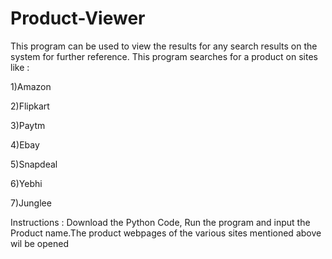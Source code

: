 # Product-Viewer
This program can be used to view the results for any search results on the system for further reference.
This program searches for a product on sites like :

 1)Amazon
 
 2)Flipkart
 
 3)Paytm
 
 4)Ebay
 
 5)Snapdeal
 
 6)Yebhi
 
 7)Junglee
 
 Instructions : Download the Python Code, Run the program and input the Product name.The product webpages of the various sites    mentioned above wil be opened

